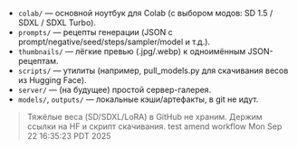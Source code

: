 - `colab/` — основной ноутбук для Colab (с выбором модов: SD 1.5 / SDXL / SDXL Turbo).
- `prompts/` — рецепты генерации (JSON с prompt/negative/seed/steps/sampler/model и т.д.).
- `thumbnails/` — лёгкие превью (.jpg/.webp) к одноимённым JSON-рецептам.
- `scripts/` — утилиты (например, pull_models.py для скачивания весов из Hugging Face).
- `server/` — (на будущее) простой сервер-галерея.
- `models/`, `outputs/` — локальные кэши/артефакты, в git не идут.

> Тяжёлые веса (SD/SDXL/LoRA) в GitHub не храним. Держим ссылки на HF и скрипт скачивания.
test amend workflow Mon Sep 22 16:35:23 PDT 2025
